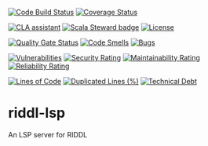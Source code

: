 [![Code Build Status](https://github.com/ossuminc/riddl-lsp/actions/workflows/scala.yml/badge.svg)](https://github.com/ossuminc/riddl-lsp/actions/workflows/scala.yml/badge.svg)
[![Coverage Status](https://coveralls.io/repos/github/ossuminc/riddl/badge.svg?branch=main)](https://coveralls.io/github/ossuminc/riddl-lsp?branch=main)

[![CLA assistant](https://cla-assistant.io/readme/badge/ossuminc/riddl)](https://cla-assistant.io/ossuminc/riddl-lsp)
[![Scala Steward badge](https://img.shields.io/badge/Scala_Steward-helping-blue.svg?style=flat&logo=data:image/png;base64,iVBORw0KGgoAAAANSUhEUgAAAA4AAAAQCAMAAAARSr4IAAAAVFBMVEUAAACHjojlOy5NWlrKzcYRKjGFjIbp293YycuLa3pYY2LSqql4f3pCUFTgSjNodYRmcXUsPD/NTTbjRS+2jomhgnzNc223cGvZS0HaSD0XLjbaSjElhIr+AAAAAXRSTlMAQObYZgAAAHlJREFUCNdNyosOwyAIhWHAQS1Vt7a77/3fcxxdmv0xwmckutAR1nkm4ggbyEcg/wWmlGLDAA3oL50xi6fk5ffZ3E2E3QfZDCcCN2YtbEWZt+Drc6u6rlqv7Uk0LdKqqr5rk2UCRXOk0vmQKGfc94nOJyQjouF9H/wCc9gECEYfONoAAAAASUVORK5CYII=)](https://scala-steward.org)
[![License](https://img.shields.io/badge/license-Apache%202-blue.svg)](https://raw.githubusercontent.com/ossuminc/riddl/master/LICENSE)

[![Quality Gate Status](https://sonarcloud.io/api/project_badges/measure?project=ossuminc_riddl-lsp&metric=alert_status)](https://sonarcloud.io/summary/new_code?id=ossuminc_riddl-lsp)
[![Code Smells](https://sonarcloud.io/api/project_badges/measure?project=ossuminc_riddl-lsp&metric=code_smells)](https://sonarcloud.io/summary/new_code?id=ossuminc_riddl-lsp)
[![Bugs](https://sonarcloud.io/api/project_badges/measure?project=ossuminc_riddl-lsp&metric=bugs)](https://sonarcloud.io/summary/new_code?id=ossuminc_riddl-lsp)

[![Vulnerabilities](https://sonarcloud.io/api/project_badges/measure?project=ossuminc_riddl-lsp&metric=vulnerabilities)](https://sonarcloud.io/summary/new_code?id=ossuminc_riddl-lsp)
[![Security Rating](https://sonarcloud.io/api/project_badges/measure?project=ossuminc_riddl-lsp&metric=security_rating)](https://sonarcloud.io/summary/new_code?id=ossuminc_riddl-lsp)
[![Maintainability Rating](https://sonarcloud.io/api/project_badges/measure?project=ossuminc_riddl&metric=sqale_rating)](https://sonarcloud.io/summary/new_code?id=ossuminc_riddl)
[![Reliability Rating](https://sonarcloud.io/api/project_badges/measure?project=ossuminc_riddl&metric=reliability_rating)](https://sonarcloud.io/summary/new_code?id=ossuminc_riddl)

[![Lines of Code](https://sonarcloud.io/api/project_badges/measure?project=ossuminc_riddl&metric=ncloc)](https://sonarcloud.io/summary/new_code?id=ossuminc_riddl)
[![Duplicated Lines (%)](https://sonarcloud.io/api/project_badges/measure?project=ossuminc_riddl&metric=duplicated_lines_density)](https://sonarcloud.io/summary/new_code?id=ossuminc_riddl)
[![Technical Debt](https://sonarcloud.io/api/project_badges/measure?project=ossuminc_riddl&metric=sqale_index)](https://sonarcloud.io/summary/new_code?id=ossuminc_riddl)

# riddl-lsp
An LSP server for RIDDL

